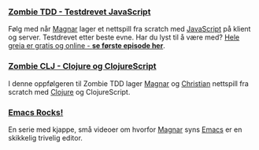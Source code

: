 ### [Zombie TDD - Testdrevet JavaScript](/zombietdd/)

Følg med når [Magnar](/magnar/) lager et nettspill fra scratch med
[JavaScript](/javascript/) på klient og server. Testdrevet etter beste evne. Har
du lyst til å være med?
[Hele greia er gratis og online - **se første episode her**](/zombietdd/).

### [Zombie CLJ - Clojure og ClojureScript](http://www.zombieclj.no/)

I denne oppfølgeren til Zombie TDD lager [Magnar](/magnar/) og [Christian](/christian/) nettspill fra scratch med
[Clojure](/clojure/) og ClojureScript.

### [Emacs Rocks!](http://emacsrocks.com)

En serie med kjappe, små videoer om hvorfor [Magnar](/magnar/) syns [Emacs](/emacs/) er en skikkelig trivelig editor.
